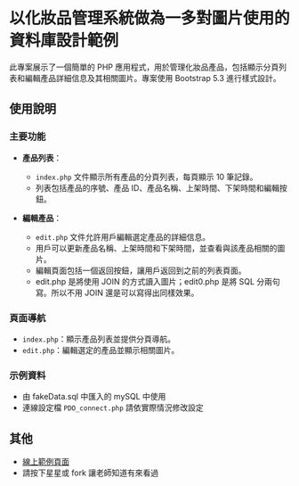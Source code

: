 # 以化妝品管理系統做為一多對圖片使用的資料庫設計範例

此專案展示了一個簡單的 PHP 應用程式，用於管理化妝品產品，包括顯示分頁列表和編輯產品詳細信息及其相關圖片。專案使用 Bootstrap 5.3 進行樣式設計。

## 使用說明

### 主要功能

- **產品列表**：
  - `index.php` 文件顯示所有產品的分頁列表，每頁顯示 10 筆記錄。
  - 列表包括產品的序號、產品 ID、產品名稱、上架時間、下架時間和編輯按鈕。

- **編輯產品**：
  - `edit.php` 文件允許用戶編輯選定產品的詳細信息。
  - 用戶可以更新產品名稱、上架時間和下架時間，並查看與該產品相關的圖片。
  - 編輯頁面包括一個返回按鈕，讓用戶返回到之前的列表頁面。
  - edit.php 是將使用 JOIN 的方式讀入圖片；edit0.php 是將 SQL 分兩句寫。所以不用 JOIN 還是可以寫得出同樣效果。

### 頁面導航

- `index.php`：顯示產品列表並提供分頁導航。
- `edit.php`：編輯選定的產品並顯示相關圖片。

### 示例資料

- 由 fakeData.sql 中匯入的 mySQL 中使用
- 連線設定檔 `PDO_connect.php` 請依實際情況修改設定

## 其他

- [線上範例頁面](https://sagedaben.com/iSpan/php/multiple_image_01/)
- 請按下星星或 fork 讓老師知道有來看過